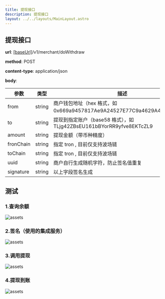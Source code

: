 ```yaml
---
title: 提现接口
description: 提现接口
layout: ../../layouts/MainLayout.astro
---
```


## 提现接口

**url**: [[baseUrl]](/zh-CN/config)/v1/merchant/doWithdraw

**method**: POST

**content-type**: application/json

**body**:

| 参数      | 类型   | 描述                                                                    |
| --------- | ------ | ----------------------------------------------------------------------- |
| from      | string | 商户钱包地址（hex 格式，如 0x669a9457817Ae9A24527E77C9a4629A4bF65D772） |
| to        | string | 提现到指定账户（base58 格式），如 TLjg42ZBsEU161bBYorRR9yfve8EKTcZL9    |
| amount    | string | 提现金额（带币种精度）                                                  |
| fronChain | string | 指定 tron , 目前仅支持波场链                                            |
| toChain   | string | 指定 tron , 目前仅支持波场链                                            |
| uuid      | string | 商户自行生成随机字符，防止签名值重复                                    |
| signature | string | 以上字段签名生成                                                        |


## 测试

### 1.查询余额

![assets](/assets.png)

### 2.签名（使用的集成服务）

![assets](/sign-withdraw.png)

### 3.调用提现

![assets](/withdraw.png)

### 4.提现到账

![assets](/receive.png)
